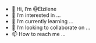- 👋 Hi, I’m @Elzilene
- 👀 I’m interested in ...
- 🌱 I’m currently learning ...
- 💞️ I’m looking to collaborate on ...
- 📫 How to reach me ...

<!---
Elzilene/Elzilene is a ✨ special ✨ repository because its `README.md` (this file) appears on your GitHub profile.
You can click the Preview link to take a look at your changes.
--->
